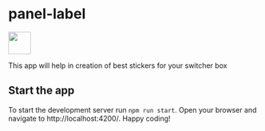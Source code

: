 # panel-label

<a alt="Nx logo" href="https://nx.dev" target="_blank" rel="noreferrer"><img src="./src/favicon.ico" width="45"></a>

This app will help in creation of best stickers for your switcher box


## Start the app

To start the development server run `npm run start`. Open your browser and navigate to http://localhost:4200/. Happy coding!